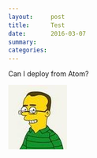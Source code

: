 ```yaml
---
layout:     post
title:      Test
date:       2016-03-07
summary:   
categories:
---
```



Can I deploy from Atom?

![simpson](/images/2016/03/simpson.jpg)
